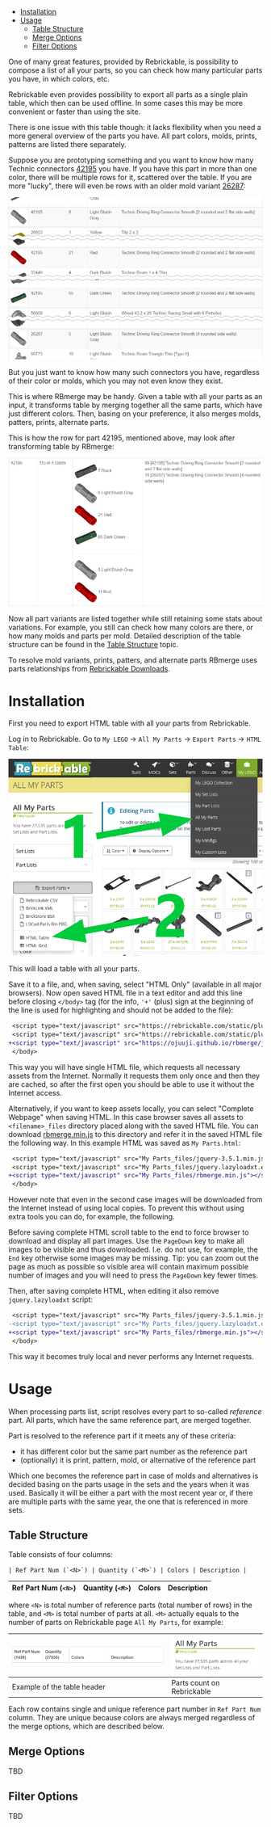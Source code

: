 
- [Installation](#installation)
- [Usage](#usage)
  - [Table Structure](#table-structure)
  - [Merge Options](#merge-options)
  - [Filter Options](#filter-options)

One of many great features, provided by Rebrickable, is possibility to compose a list of all your parts, so you can check how many particular parts you have, in which colors, etc.

Rebrickable even provides possibility to export all parts as a single plain table, which then can be used offline. In some cases this may be more convenient or faster than using the site.

There is one issue with this table though: it lacks flexibility when you need a more general overview of the parts you have. All part colors, molds, prints, patterns are listed there separately.

Suppose you are prototyping something and you want to know how many Technic connectors <a href="https://rebrickable.com/parts/42195/">42195</a> you have. If you have this part in more than one color, there will be multiple rows for it, scattered over the table. If you are more "lucky", there will even be rows with an older mold variant <a href="https://rebrickable.com/parts/26287/">26287</a>:

![Example of original part 42195](img/example_42195_original.png)

But you just want to know how many such connectors you have, regardless of their color or molds, which you may not even know they exist.

This is where RBmerge may be handy. Given a table with all your parts as an input, it transforms table by merging together all the same parts, which have just different colors. Then, basing on your preference, it also merges molds, patters, prints, alternate parts.

This is how the row for part 42195, mentioned above, may look after transforming table by RBmerge:

![Example of merged part 42195](img/example_42195_merged.png)

Now all part variants are listed together while still retaining some stats about variations. For example, you still can check how many colors are there, or how many molds and parts per mold. Detailed description of the table structure can be found in the [Table Structure](#table-structure) topic.

To resolve mold variants, prints, patters, and alternate parts RBmerge uses parts relationships from [Rebrickable Downloads](https://rebrickable.com/downloads/).

# Installation

First you need to export HTML table with all your parts from Rebrickable.

Log in to Rebrickable. Go to `My LEGO` → `All My Parts` → `Export Parts` → `HTML Table`:

![How to export all parts as HTML table](img/export_parts.png)

This will load a table with all your parts.

Save it to a file, and, when saving, select "HTML Only" (available in all major browsers). Now open saved HTML file in a text editor and add this line before closing `</body>` tag (for the info, `'+'` (plus) sign at the beginning of the line is used for highlighting and should not be added to the file):

```diff
 <script type="text/javascript" src="https://rebrickable.com/static/plugins/jquery/jquery-3.5.1.min.js"></script>
 <script type="text/javascript" src="https://rebrickable.com/static/plugins/lazyload/jquery.lazyloadxt.extra.min.js"></script>
+<script type="text/javascript" src="https://ojuuji.github.io/rbmerge/js/rbmerge.min.js"></script>
 </body>
```

This way you will have single HTML file, which requests all necessary assets from the Internet. Normally it requests them only once and then they are cached, so after the first open you should be able to use it without the Internet access.

Alternatively, if you want to keep assets locally, you can select "Complete Webpage" when saving HTML. In this case browser saves all assets to `<filename>_files` directory placed along with the saved HTML file. You can download [rbmerge.min.js](js/rbmerge.min.js) to this directory and refer it in the saved HTML file the following way. In this example HTML was saved as `My Parts.html`:

```diff
 <script type="text/javascript" src="My Parts_files/jquery-3.5.1.min.js"></script>
 <script type="text/javascript" src="My Parts_files/jquery.lazyloadxt.extra.min.js"></script>
+<script type="text/javascript" src="My Parts_files/rbmerge.min.js"></script>
 </body>
```

However note that even in the second case images will be downloaded from the Internet instead of using local copies. To prevent this without using extra tools you can do, for example, the following.

Before saving complete HTML scroll table to the end to force browser to download and display all part images. Use the `PageDown` key to make all images to be visible and thus downloaded. I.e. do not use, for example, the `End` key otherwise some images may be missing. Tip: you can zoom out the page as much as possible so visible area will contain maximum possible number of images and you will need to press the `PageDown` key fewer times.

Then, after saving complete HTML, when editing it also remove `jquery.lazyloadxt` script:

```diff
 <script type="text/javascript" src="My Parts_files/jquery-3.5.1.min.js"></script>
-<script type="text/javascript" src="My Parts_files/jquery.lazyloadxt.extra.min.js"></script>
+<script type="text/javascript" src="My Parts_files/rbmerge.min.js"></script>
 </body>
```

This way it becomes truly local and never performs any Internet requests.

# Usage

When processing parts list, script resolves every part to so-called _reference_ part. All parts, which have the same reference part, are merged together.

Part is resolved to the reference part if it meets any of these criteria:
- it has different color but the same part number as the reference part
- (optionally) it is print, pattern, mold, or alternative of the reference part

Which one becomes the reference part in case of molds and alternatives is decided basing on the parts usage in the sets and the years when it was used. Basically it will be either a part with the most recent year or, if there are multiple parts with the same year, the one that is referenced in more sets.

## Table Structure

Table consists of four columns:

```
| Ref Part Num (`<N>`) | Quantity (`<M>`) | Colors | Description |
```

|Ref Part Num (`<N>`)|Quantity (`<M>`)|Colors|Description|
|---|---|---|---|

where `<N>` is total number of reference parts (total number of rows) in the table, and `<M>` is total number of parts at all. `<M>` actually equals to the number of parts on Rebrickable page `All My Parts`, for example:

|![Example of the table header](img/table_header.png)|![Parts count on Rebrickable](img/parts_count_on_rb.png)|
|---|---|
|Example of the table header|Parts count on Rebrickable|

Each row contains single and unique reference part number in `Ref Part Num` column. They are unique because colors are always merged regardless of the merge options, which are described below.

## Merge Options

TBD

## Filter Options

TBD

